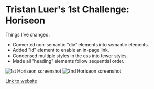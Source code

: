 # Tristan Luer's 1st Challenge: Horiseon

Things I've changed:
- Converted non-semantic "div" elements into semantic elements.
- Added "id" element to enable an in-page link.
- Condensed multiple styles in the css into fewer styles.
- Made all "heading" elements follow sequential order.

![1st Horiseon screenshot](https://user-images.githubusercontent.com/20979507/178192749-fa55dab2-08fe-413e-b8d2-572c6b7939a7.png)
![2nd Horiseon screenshot](https://user-images.githubusercontent.com/20979507/178192791-36066f38-6610-4782-83a8-8ae7f75c24b9.png)

[Link to website](https://stanncubed.github.io/tluer-challenge-1/)